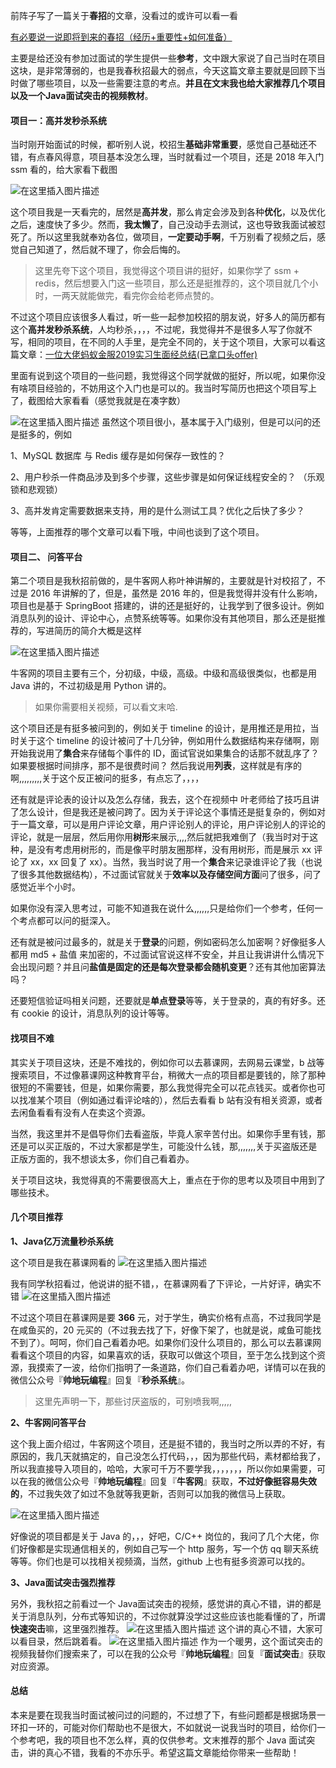 前阵子写了一篇关于**春招**的文章，没看过的或许可以看一看

[有必要说一说即将到来的春招（经历+重要性+如何准备）](https://mp.weixin.qq.com/s/290o702TOaXw4bUsUcl9CQ)

主要是给还没有参加过面试的学生提供一些**参考**，文中跟大家说了自己当时在项目这块，是非常薄弱的，也是我春秋招最大的弱点，今天这篇文章主要就是回顾下当时做了哪些项目，以及一些需要注意的考点。**并且在文末我也给大家推荐几个项目以及一个Java面试突击的视频教材**。

#### 项目一：高并发秒杀系统

当时刚开始面试的时候，都听别人说，校招生**基础非常重要**，感觉自己基础还不错，有点春风得意，项目基本没怎么理，当时就看过一个项目，还是 2018 年入门 ssm 看的，给大家看下截图

![在这里插入图片描述](https://img-blog.csdnimg.cn/20191211182324758.png?x-oss-process=image/watermark,type_ZmFuZ3poZW5naGVpdGk,shadow_10,text_aHR0cHM6Ly9ibG9nLmNzZG4ubmV0L20wXzM3OTA3Nzk3,size_16,color_FFFFFF,t_70)

这个项目我是一天看完的，居然是**高并发**，那么肯定会涉及到各种**优化**，以及优化之后，速度快了多少。然而，**我太懒了**，自己没动手去测试，这也导致我面试被怼死了。所以这里我就奉劝各位，做项目，**一定要动手啊**，千万别看了视频之后，感觉自己知道了，然后就不理了，你会后悔的。

> 这里先夸下这个项目，我觉得这个项目讲的挺好，如果你学了 ssm + redis，然后想要入门这一些项目，那么还是挺推荐的，这个项目就几个小时，一两天就能做完，看完你会给老师点赞的。

不过这个项目应该很多人看过，听一些一起参加校招的朋友说，好多人的简历都有这个**高并发秒杀系统**，人均秒杀，，，，不过呢，我觉得并不是很多人写了你就不写，相同的项目，在不同的人手里，是完全不同的，关于这个项目，大家可以看这篇文章：[一位大佬蚂蚁金服2019实习生面经总结(已拿口头offer)](https://mp.weixin.qq.com/s/2RIGVvKLdd9jkS_pNBHHNQ)

里面有说到这个项目的一些问题，我觉得这个同学就做的挺好，所以呢，如果你没有啥项目经验的，不妨用这个入门也是可以的。我当时写简历也把这个项目写上了，截图给大家看看（感觉我就是在凑字数）

![在这里插入图片描述](https://img-blog.csdnimg.cn/20191211184543754.png?x-oss-process=image/watermark,type_ZmFuZ3poZW5naGVpdGk,shadow_10,text_aHR0cHM6Ly9ibG9nLmNzZG4ubmV0L20wXzM3OTA3Nzk3,size_16,color_FFFFFF,t_70)
虽然这个项目很小，基本属于入门级别，但是可以问的还是挺多的，例如 

1、MySQL 数据库 与 Redis 缓存是如何保存一致性的？

2、用户秒杀一件商品涉及到多个步骤，这些步骤是如何保证线程安全的？
（乐观锁和悲观锁）

3、高并发肯定需要数据来支持，用的是什么测试工具？优化之后快了多少？

等等，上面推荐的哪个文章可以看下哦，中间也谈到了这个项目。

#### 项目二、 问答平台

第二个项目是我秋招前做的，是牛客网人称叶神讲解的，主要就是针对校招了，不过是 2016 年讲解的了，但是，虽然是 2016 年的，但是我觉得并没有什么影响，项目也是基于 SpringBoot 搭建的，讲的还是挺好的，让我学到了很多设计。例如消息队列的设计、评论中心，点赞系统等等。如果你没有其他项目，那么还是挺推荐的，写进简历的简介大概是这样

![在这里插入图片描述](https://img-blog.csdnimg.cn/20191211184956198.png?x-oss-process=image/watermark,type_ZmFuZ3poZW5naGVpdGk,shadow_10,text_aHR0cHM6Ly9ibG9nLmNzZG4ubmV0L20wXzM3OTA3Nzk3,size_16,color_FFFFFF,t_70)

牛客网的项目主要有三个，分初级，中级，高级。中级和高级很类似，也都是用 Java 讲的，不过初级是用 Python 讲的。

> 如果你需要相关视频，可以看文末哈.



这个项目还是有挺多被问到的，例如关于 timeline 的设计，是用推还是用拉，当时关于这个 timeline 的设计被问了十几分钟，例如用什么数据结构来存储啊，刚开始我说用了**集合**来存储每个事件的 ID，面试官说如果集合的话那不就乱序了？如果要根据时间排序，那不是很费时间？  然后我说用**列表**，这样就是有序的啊,,,,,,,,,关于这个反正被问的挺多，有点忘了，，，，

还有就是评论表的设计以及怎么存储，我去，这个在视频中 叶老师给了技巧且讲了怎么设计，但是我还是被问跨了。因为关于评论这个事情还是挺复杂的，例如对于一篇文章，可以是用户评论文章，用户评论别人的评论，用户评论别人的评论的评论，就是一层层，然后用你用**树形**来展示,,,,然后就把我难倒了（我当时对于这种，是没有考虑用树形的，而是像平时朋友圈那样，没有用树形，而是展示 xx 评论了 xx，xx 回复了 xx）。当然，我当时说了用一个**集合**来记录谁评论了我（也说了很多其他数据结构），不过面试官就关于**效率以及存储空间方面**问了很多，问了感觉近半个小时。

如果你没有深入思考过，可能不知道我在说什么,,,,,,只是给你们一个参考，任何一个考点都可以问的挺深入。

还有就是被问过最多的，就是关于**登录**的问题，例如密码怎么加密啊？好像挺多人都用 md5 + 盐值 来加密的，不过面试官说这样不安全，并且让我讲讲什么情况下会出现问题？并且问**盐值是固定的还是每次登录都会随机变更**？还有其他加密算法吗？

还要短信验证吗相关问题，还要就是**单点登录**等等，关于登录的，真的有好多。还有 cookie 的设计，消息队列的设计等等。

#### 找项目不难

其实关于项目这块，还是不难找的，例如你可以去慕课网，去网易云课堂，b 战等搜索项目，不过像慕课网这种教育平台，稍微大一点的项目都是要钱的，除了那种很短的不需要钱，但是，如果你需要，那么我觉得完全可以花点钱买。或者你也可以找准某个项目（例如通过看评论啥的），然后去看看 b 站有没有相关资源，或者去闲鱼看看有没有人在卖这个资源。

当然，我这里并不是倡导你们去看盗版，毕竟人家辛苦付出。如果你手里有钱，那还是可以买正版的，不过大家都是学生，可能没什么钱，那,,,,,,,关于买盗版还是正版方面的，我不想谈太多，你们自己看着办。

关于项目这块，我觉得真的不需要很高大上，重点在于你的思考以及项目中用到了哪些技术。

#### 几个项目推荐

**1、Java亿万流量秒杀系统**

这个项目是我在慕课网看的
![在这里插入图片描述](https://img-blog.csdnimg.cn/20191211200808640.png?x-oss-process=image/watermark,type_ZmFuZ3poZW5naGVpdGk,shadow_10,text_aHR0cHM6Ly9ibG9nLmNzZG4ubmV0L20wXzM3OTA3Nzk3,size_16,color_FFFFFF,t_70)

我有同学秋招看过，他说讲的挺不错，，在慕课网看了下评论，一片好评，确实不错
![在这里插入图片描述](https://img-blog.csdnimg.cn/20191211200922265.png?x-oss-process=image/watermark,type_ZmFuZ3poZW5naGVpdGk,shadow_10,text_aHR0cHM6Ly9ibG9nLmNzZG4ubmV0L20wXzM3OTA3Nzk3,size_16,color_FFFFFF,t_70)

不过这个项目在慕课网是要 **366** 元，对于学生，确实价格有点高，不过我同学是在咸鱼买的，20 元买的（不过我去找了下，好像下架了，也就是说，咸鱼可能找不到了）。呵呵，你们自己看着办吧。如果你们没什么项目的，那么可以去慕课网看看这个项目的内容，如果喜欢的话，获取可以做这个项目，至于怎么找到这个资源，我摸索了一波，给你们指明了一条道路，你们自己看着办吧，详情可以在我的微信公众号『**帅地玩编程**』回复『**秒杀系统**』。

> 这里先声明一下，那些讨厌盗版的，可别喷我啊,,,,,



**2、牛客网问答平台**

这个我上面介绍过，牛客网这个项目，还是挺不错的，我当时之所以弄的不好，有原因的，我几天就搞定的，自己没怎么打代码，，，因为那些代码，素材都给我了，所以我直接导入项目的，哈哈，大家可千万不要学我，，，，，，，所以你如果需要，可以在我的微信公众号『**帅地玩编程**』回复『**牛客网**』获取，**不过好像挺容易失效的**，不过我失效了如过不急就等我更新，否则可以加我的微信马上获取。

![在这里插入图片描述](https://img-blog.csdnimg.cn/20191211202048256.png?x-oss-process=image/watermark,type_ZmFuZ3poZW5naGVpdGk,shadow_10,text_aHR0cHM6Ly9ibG9nLmNzZG4ubmV0L20wXzM3OTA3Nzk3,size_16,color_FFFFFF,t_70)

好像说的项目都是关于 Java 的，，，好吧，C/C++ 岗位的，我问了几个大佬，你们好像都是实现通信相关的，例如自己写一个 http 服务，写一个仿 qq 聊天系统等等。你们也是可以找相关视频滴，当然，github 上也有挺多资源可以找的。


**3、Java面试突击强烈推荐**

另外，我秋招之前看过一个 Java面试突击的视频，感觉讲的真心不错，讲的都是关于消息队列，分布式等知识的，不过你就算没学过这些应该也能看懂的了，所谓**快速突击**嘛，这里强烈推荐。
![在这里插入图片描述](https://img-blog.csdnimg.cn/20191212163031439.png?x-oss-process=image/watermark,type_ZmFuZ3poZW5naGVpdGk,shadow_10,text_aHR0cHM6Ly9ibG9nLmNzZG4ubmV0L20wXzM3OTA3Nzk3,size_16,color_FFFFFF,t_70)
这个讲的真心不错，大家可以看目录，然后跳着看。
![在这里插入图片描述](https://img-blog.csdnimg.cn/20191212163100762.png?x-oss-process=image/watermark,type_ZmFuZ3poZW5naGVpdGk,shadow_10,text_aHR0cHM6Ly9ibG9nLmNzZG4ubmV0L20wXzM3OTA3Nzk3,size_16,color_FFFFFF,t_70)
作为一个暖男，这个面试突击的视频我替你们搜索来了，可以在我的公众号『**帅地玩编程**』回复『**面试突击**』获取对应资源。

#### 总结

本来是要在现我当时面试被问过的问题的，不过想了下，有些问题都是根据场景一环扣一环的，可能对你们帮助也不是很大，不如就说一说我当时的项目，给你们一个参考吧，我的项目也不怎么样，真的仅供参考。文末推荐的那个 Java 面试突击，讲的真心不错，我看的不亦乐乎。希望这篇文章能给你带来一些帮助！

